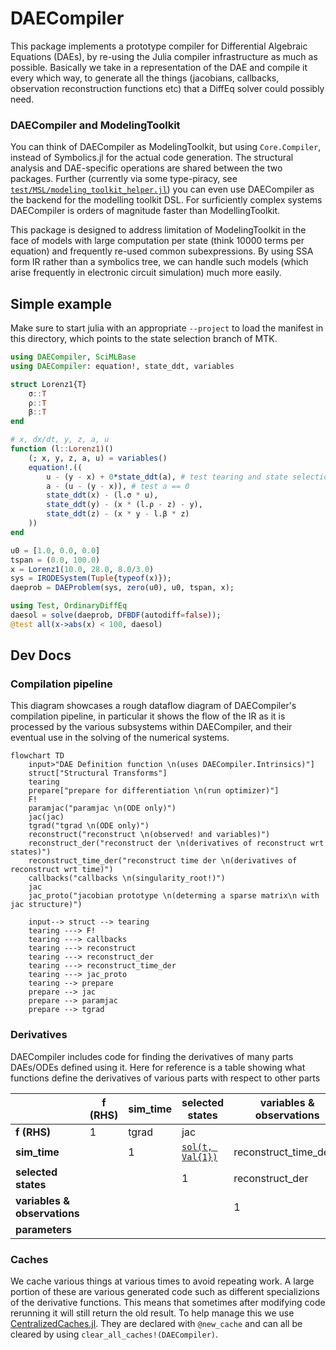 # DAECompiler

This package implements a prototype compiler for Differential Algebraic Equations
(DAEs), by re-using the Julia compiler infrastructure as much as possible.
Basically we take in a representation of the DAE and compile it every which way,
to generate all the things (jacobians, callbacks, observation reconstruction functions etc)
that a DiffEq solver could possibly need.

### DAECompiler and ModelingToolkit
You can think of DAECompiler as ModelingToolkit, but using `Core.Compiler`, instead of Symbolics.jl for the actual code generation.
The structural analysis and DAE-specific operations are shared between the two packages.
Further (currently via some type-piracy, see [`test/MSL/modeling_toolkit_helper.jl`](test/MSL/modeling_toolkit_helper.jl)) you can even use DAECompiler as the backend for the modelling toolkit DSL.
For surficiently complex systems DAECompiler is orders of magnitude faster than ModellingToolkit. 

This package is designed to address limitation of ModelingToolkit in the face of models with large computation per state (think 10000 terms per equation) and frequently re-used common subexpressions.
By using SSA form IR rather than a symbolics tree, we can handle such models (which arise frequently in electronic circuit simulation) much more easily.

## Simple example

Make sure to start julia with an appropriate `--project` to load the manifest
in this directory, which points to the state selection branch of MTK.

```julia
using DAECompiler, SciMLBase
using DAECompiler: equation!, state_ddt, variables

struct Lorenz1{T}
    σ::T
    ρ::T
    β::T
end

# x, dx/dt, y, z, a, u
function (l::Lorenz1)()
    (; x, y, z, a, u) = variables()
    equation!.((
        u - (y - x) + 0*state_ddt(a), # test tearing and state selection
        a - (u - (y - x)), # test a == 0
        state_ddt(x) - (l.σ * u),
        state_ddt(y) - (x * (l.ρ - z) - y),
        state_ddt(z) - (x * y - l.β * z)
    ))
end

u0 = [1.0, 0.0, 0.0]
tspan = (0.0, 100.0)
x = Lorenz1(10.0, 28.0, 8.0/3.0)
sys = IRODESystem(Tuple{typeof(x)});
daeprob = DAEProblem(sys, zero(u0), u0, tspan, x);

using Test, OrdinaryDiffEq
daesol = solve(daeprob, DFBDF(autodiff=false));
@test all(x->abs(x) < 100, daesol)
```

## Dev Docs

### Compilation pipeline

This diagram showcases a rough dataflow diagram of DAECompiler's compilation pipeline, in particular it shows the flow of the IR as it is processed by the various subsystems within DAECompiler, and their eventual use in the solving of the numerical systems.
```mermaid
flowchart TD
    input>"DAE Definition function \n(uses DAECompiler.Intrinsics)"]
    struct["Structural Transforms"]
    tearing
    prepare["prepare for differentiation \n(run optimizer)"]
    F!
    paramjac("paramjac \n(ODE only)")
    jac(jac)
    tgrad("tgrad \n(ODE only)")
    reconstruct("reconstruct \n(observed! and variables)")
    reconstruct_der("reconstruct der \n(derivatives of reconstruct wrt states)")
    reconstruct_time_der("reconstruct time der \n(derivatives of reconstruct wrt time)")
    callbacks("callbacks \n(singularity_root!)")
    jac
    jac_proto("jacobian prototype \n(determing a sparse matrix\n with jac structure)")

    input--> struct --> tearing
    tearing ---> F!
    tearing ---> callbacks
    tearing ---> reconstruct
    tearing ---> reconstruct_der
    tearing ---> reconstruct_time_der
    tearing ---> jac_proto
    tearing --> prepare
    prepare --> jac
    prepare --> paramjac
    prepare --> tgrad
```


### Derivatives

DAECompiler includes code for finding the derivatives of many parts DAEs/ODEs defined using it.
Here for reference is a table showing what functions define the derivatives of various parts with respect to other parts

|                              | **f (RHS)** | **sim_time** | **selected states** | **variables & observations** | **parameters**                               |
|------------------------------|-------------|--------------|---------------------|------------------------------|----------------------------------------------|
| **f (RHS)**                  | 1           | tgrad        | jac                 |                              | paramjac                                     |
| **sim_time**                 |             | 1            | [`sol(t, Val{1})`](https://docs.sciml.ai/DiffEqDocs/stable/basics/solution/#Interpolations-and-Calculating-Derivatives) | reconstruct\_time\_deriv  | 0.0                                          |
| **selected states**          |             |              | 1                   | reconstruct\_der             | SciMLSensitivity extract\_local\_sensitivity |
| **variables & observations** |             |              |                     | 1                            | reconstruct\_der reconstruct\_sensitivities  |
| **parameters**               |             |              |                     |                              | 1                                            |

### Caches
We cache various things at various times to avoid repeating work.
A large portion of these are various generated code such as different specializions of the derivative functions.
This means that sometimes after modifying code rerunning it will still return the old result.
To help manage this we use [CentralizedCaches.jl](https://github.com/JuliaComputing/CentralizedCaches.jl).
They are declared with `@new_cache` and can all be cleared by using `clear_all_caches!(DAECompiler)`.